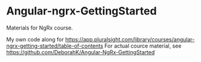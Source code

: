 # Angular-ngrx-GettingStarted
Materials for NgRx course.

My own code along for https://app.pluralsight.com/library/courses/angular-ngrx-getting-started/table-of-contents
For actual cource material, see https://github.com/DeborahK/Angular-NgRx-GettingStarted